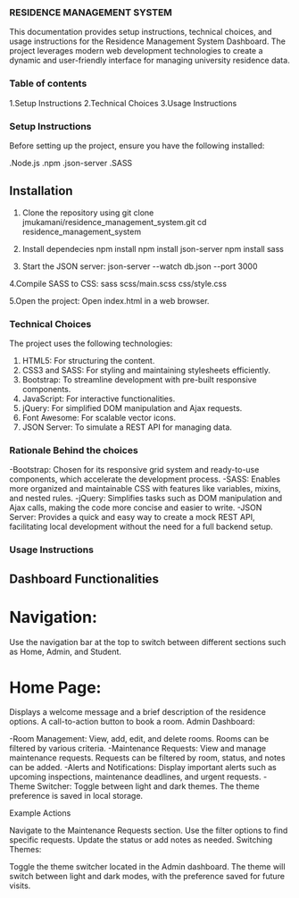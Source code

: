 ### RESIDENCE MANAGEMENT SYSTEM

This documentation provides setup instructions, technical choices, and usage instructions for the Residence Management System Dashboard. The project leverages modern web development technologies to create a dynamic and user-friendly interface for managing university residence data.

### Table of contents

1.Setup Instructions
2.Technical Choices
3.Usage Instructions

### Setup Instructions

Before setting up the project, ensure you have the following installed:

.Node.js
.npm
.json-server
.SASS

## Installation

1. Clone the repository using
git clone jmukamani/residence_management_system.git
   cd residence_management_system

3. Install dependecies
   npm install
   npm install json-server
   npm install sass

4. Start the JSON server:
   json-server --watch db.json --port 3000

4.Compile SASS to CSS:
sass scss/main.scss css/style.css

5.Open the project:
Open index.html in a web browser.

### Technical Choices

The project uses the following technologies:

1. HTML5: For structuring the content.
2. CSS3 and SASS: For styling and maintaining stylesheets efficiently.
3. Bootstrap: To streamline development with pre-built responsive components.
4. JavaScript: For interactive functionalities.
5. jQuery: For simplified DOM manipulation and Ajax requests.
6. Font Awesome: For scalable vector icons.
7. JSON Server: To simulate a REST API for managing data.

### Rationale Behind the choices

-Bootstrap: Chosen for its responsive grid system and ready-to-use components, which accelerate the development process.
-SASS: Enables more organized and maintainable CSS with features like variables, mixins, and nested rules.
-jQuery: Simplifies tasks such as DOM manipulation and Ajax calls, making the code more concise and easier to write.
-JSON Server: Provides a quick and easy way to create a mock REST API, facilitating local development without the need for a full backend setup.

### Usage Instructions

## Dashboard Functionalities

# Navigation: 
Use the navigation bar at the top to switch between different sections such as Home, Admin, and Student.

# Home Page:

Displays a welcome message and a brief description of the residence options.
A call-to-action button to book a room.
Admin Dashboard:

-Room Management: View, add, edit, and delete rooms. Rooms can be filtered by various criteria.
-Maintenance Requests: View and manage maintenance requests. Requests can be filtered by room, status, and notes can be added.
-Alerts and Notifications: Display important alerts such as upcoming inspections, maintenance deadlines, and urgent requests.
-Theme Switcher: Toggle between light and dark themes. The theme preference is saved in local storage.

Example Actions

Navigate to the Maintenance Requests section.
Use the filter options to find specific requests.
Update the status or add notes as needed.
Switching Themes:

Toggle the theme switcher located in the Admin dashboard.
The theme will switch between light and dark modes, with the preference saved for future visits.
